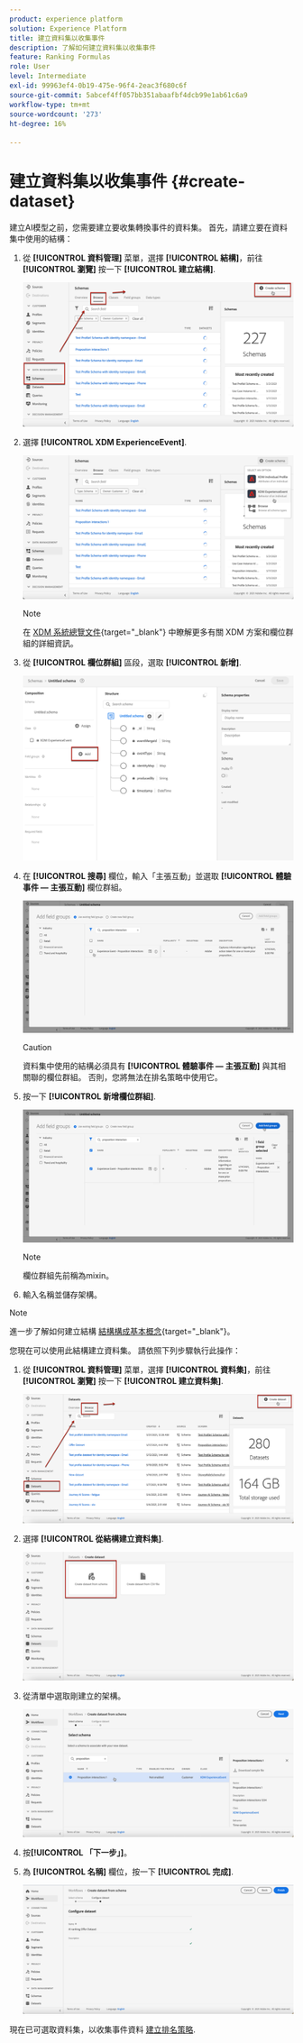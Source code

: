 ```yaml
---
product: experience platform
solution: Experience Platform
title: 建立資料集以收集事件
description: 了解如何建立資料集以收集事件
feature: Ranking Formulas
role: User
level: Intermediate
exl-id: 99963ef4-0b19-475e-96f4-2eac3f680c6f
source-git-commit: 5abcef4ff057bb351abaafbf4dcb99e1ab61c6a9
workflow-type: tm+mt
source-wordcount: '273'
ht-degree: 16%

---
```


# 建立資料集以收集事件 {#create-dataset}

建立AI模型之前，您需要建立要收集轉換事件的資料集。 首先，請建立要在資料集中使用的結構：

1. 從 **[!UICONTROL 資料管理]** 菜單，選擇 **[!UICONTROL 結構]**，前往 **[!UICONTROL 瀏覽]** 按一下 **[!UICONTROL 建立結構]**.

   ![](../assets/ai-ranking-create-schema.png)

1. 選擇 **[!UICONTROL XDM ExperienceEvent]**.

   ![](../assets/ai-ranking-xdm-event.png)

   >[!NOTE]
   >
   >在 [XDM 系統總覽文件](https://experienceleague.adobe.com/docs/experience-platform/xdm/home.html?lang=zh-Hant){target=&quot;_blank&quot;} 中瞭解更多有關 XDM 方案和欄位群組的詳細資訊。

1. 從 **[!UICONTROL 欄位群組]** 區段，選取 **[!UICONTROL 新增]**.

   ![](../assets/ai-ranking-fields-groups.png)

1. 在 **[!UICONTROL 搜尋]** 欄位，輸入「主張互動」並選取 **[!UICONTROL 體驗事件 — 主張互動]** 欄位群組。

   ![](../assets/ai-ranking-proposition-interactions.png)

   >[!CAUTION]
   >
   >資料集中使用的結構必須具有 **[!UICONTROL 體驗事件 — 主張互動]** 與其相關聯的欄位群組。 否則，您將無法在排名策略中使用它。

1. 按一下 **[!UICONTROL 新增欄位群組]**.

   ![](../assets/ai-ranking-add-field-group.png)

   >[!NOTE]
   >欄位群組先前稱為mixin。

1. 輸入名稱並儲存架構。

>[!NOTE]
>
>進一步了解如何建立結構 [結構構成基本概念](https://experienceleague.adobe.com/docs/experience-platform/xdm/schema/composition.html?lang=en#understanding-schemas){target=&quot;_blank&quot;}。

您現在可以使用此結構建立資料集。 請依照下列步驟執行此操作：

1. 從 **[!UICONTROL 資料管理]** 菜單，選擇 **[!UICONTROL 資料集]**，前往 **[!UICONTROL 瀏覽]** 按一下 **[!UICONTROL 建立資料集]**.

   ![](../assets/ai-ranking-create-dataset.png)

1. 選擇 **[!UICONTROL 從結構建立資料集]**.

   ![](../assets/ai-ranking-create-dataset-from-schema.png)

1. 從清單中選取剛建立的架構。

   ![](../assets/ai-ranking-dataset-select-schema.png)

1. 按&#x200B;**[!UICONTROL 「下一步」]**。

1. 為 **[!UICONTROL 名稱]** 欄位，按一下 **[!UICONTROL 完成]**.

   ![](../assets/ai-ranking-dataset-name.png)

現在已可選取資料集，以收集事件資料 [建立排名策略](#create-ranking-strategy).
